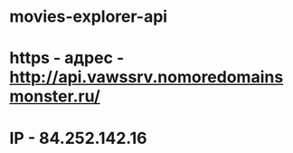 # movies-explorer-api
# https - адрес - http://api.vawssrv.nomoredomainsmonster.ru/
# IP - 84.252.142.16
